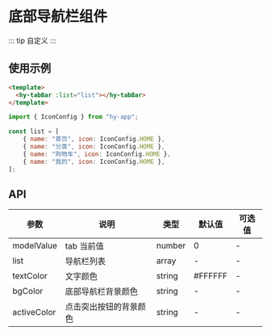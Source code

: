# 底部导航栏组件

::: tip
自定义
:::

## 使用示例

```html
<template>
  <hy-tabBar :list="list"></hy-tabBar>
</template>
```

```javascript
import { IconConfig } from "hy-app";

const list = [
    { name: "首页", icon: IconConfig.HOME },
    { name: "分类", icon: IconConfig.HOME },
    { name: "购物车", icon: IconConfig.HOME },
    { name: "我的", icon: IconConfig.HOME },
];
```

## API

| 参数          | 说明          | 类型     | 默认值     | 可选值 |
|-------------|-------------|--------|---------|-----|
| modelValue  | tab 当前值     | number | 0       | -   |
| list        | 导航栏列表       | array  | -       | -   |
| textColor   | 文字颜色        | string | #FFFFFF | -   |
| bgColor     | 底部导航栏背景颜色   | string | -       | -   |
| activeColor | 点击突出按钮的背景颜色 | string | -       | -   |

<demo-model url="pages/components/tabBar/tabBar"></demo-model>
